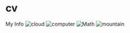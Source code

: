 # cv
My Info
![cloud](https://user-images.githubusercontent.com/121967479/211216866-72e212c7-9216-4642-a6c9-c41045da19ab.png)
![computer](https://user-images.githubusercontent.com/121967479/211216895-388c1cc1-f50c-4fd9-a735-2efa27484c1e.png)
![Math](https://user-images.githubusercontent.com/121967479/211216909-18a0de4b-c26b-4928-b824-bdd57368182d.png)
![mountain](https://user-images.githubusercontent.com/121967479/211216912-72f744d2-c56d-421a-885b-64e592e2da98.png)
